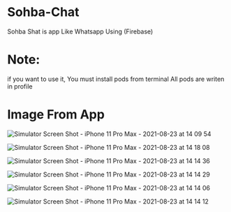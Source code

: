 # Sohba-Chat
Sohba Shat is app Like Whatsapp Using (Firebase)


# Note: 
if you want to use it, You must install pods from terminal 
All pods are writen in profile 

# Image From App 

![Simulator Screen Shot - iPhone 11 Pro Max - 2021-08-23 at 14 09 54](https://user-images.githubusercontent.com/76500072/130445320-8bb29492-d6c4-4fa1-8d21-fc30c25f06af.png)

![Simulator Screen Shot - iPhone 11 Pro Max - 2021-08-23 at 14 18 08](https://user-images.githubusercontent.com/76500072/130445715-5fe4b6a0-66cd-4646-a959-d79ee7ed7df2.png)

![Simulator Screen Shot - iPhone 11 Pro Max - 2021-08-23 at 14 14 36](https://user-images.githubusercontent.com/76500072/130445591-34a71458-14df-4f17-8506-0432f57c7b64.png)

![Simulator Screen Shot - iPhone 11 Pro Max - 2021-08-23 at 14 14 29](https://user-images.githubusercontent.com/76500072/130445628-ae20558c-f4f6-4b61-9aca-249023bcaf83.png)

![Simulator Screen Shot - iPhone 11 Pro Max - 2021-08-23 at 14 14 06](https://user-images.githubusercontent.com/76500072/130445651-f1e1c22d-56eb-4807-be9e-8482b6bde8c5.png)

![Simulator Screen Shot - iPhone 11 Pro Max - 2021-08-23 at 14 14 12](https://user-images.githubusercontent.com/76500072/130445652-b0fac804-57cb-4ecc-81b3-2b7b75be5d8c.png)

